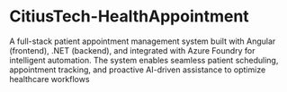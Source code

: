 # CitiusTech-HealthAppointment
A full-stack patient appointment management system built with Angular (frontend), .NET (backend), and integrated with Azure Foundry for intelligent automation. The system enables seamless patient scheduling, appointment tracking, and proactive AI-driven assistance to optimize healthcare workflows 
